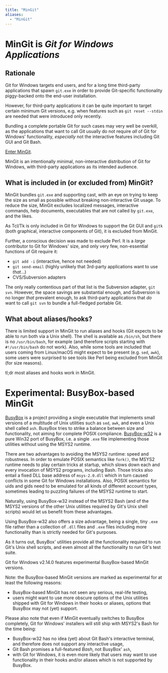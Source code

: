 ```yaml
---
title: "MinGit"
aliases:
  - "MinGit"
---
```

# MinGit is *Git for Windows Applications*

## Rationale

Git for Windows targets end users, and for a long time third-party applications that spawn `git.exe` in order to provide Git-specific functionality piggy-backed onto the end-user installation.

However, for third-party applications it can be quite important to target certain minimum Git versions, e.g. when features such as `git reset --stdin` are needed that were introduced only recently.

Bundling a complete portable Git for such cases may very well be overkill, as the applications that want to call Git usually do not require *all* of Git for Windows' functionality, *especially* not the interactive features including Git GUI and Git Bash.

[Enter MinGit](https://devblogs.microsoft.com/devops/whats-new-in-git-for-windows-2-10/#mingit-git-for-windows-applications).

MinGit is an intentionally minimal, non-interactive distribution of Git for Windows, with third-party applications as its intended audience.

## What is included in (or excluded from) MinGit?

MinGit bundles `git.exe` and supporting cast, with an eye on trying to keep the size as small as possible without breaking non-interactive Git usage. To reduce the size, MinGit excludes localized messages, interactive commands, help documents, executables that are not called by `git.exe`, and the likes.

As Tcl/Tk is only included in Git for Windows to support the Git GUI and `gitk` (both graphical, interactive components of Git), it is excluded from MinGit.

Further, a conscious decision was made to exclude Perl. It is a *large* contributor to Git for Windows' size, and only very few, non-essential functions of Git require it:

* `git add -i` (interactive, hence not needed)
* `git send-email` (highly unlikely that 3rd-party applications want to use *that*...)
* CVS/Subversion adapters

The only really contentious part of that list is the Subversion adapter, `git svn`. However, the space savings are substantial enough, and Subversion is no longer *that* prevalent enough, to ask third-party applications that *do* want to call `git svn` to bundle a full-fledged portable Git.

## What about aliases/hooks?

There is limited support in MinGit to run aliases and hooks (Git expects to be able to run both via a Unix shell). The shell is available as `/bin/sh`, but there is no `/usr/bin/bash`, for example (and therefore scripts starting with `#!/usr/bin/bash` do not work). Also, while some tools are included that users coming from Linux/macOS might expect to be present (e.g. `sed`, `awk`), some users were surprised to see tools like Perl being excluded from MinGit (for size reasons).

tl;dr most aliases and hooks work in MinGit.

# Experimental: BusyBox-based MinGit

[BusyBox](https://busybox.net) is a project providing a single executable that implements small versions of a multitude of Unix utilities such as `sed`, `awk`, and even a Unix shell called `ash`. BusyBox tries to strike a balance between size and functionality, not aiming for complete POSIX compliance. [BusyBox-w32](https://github.com/rmyorston/busybox-w32) is a pure Win32 port of BusyBox, i.e. a single `.exe` file implementing those utilities without using the MSYS2 runtime.

There are two advantages to avoiding the MSYS2 runtime: speed and robustness. In order to emulate POSIX semantics like `fork()`, the MSYS2 runtime needs to play certain tricks at startup, which slows down each and every invocation of MSYS2 programs, including Bash. Those tricks also entail a fixed DLL base address of `msys-2.0.dll` which in turn caused conflicts in some Git for Windows installations. Also, POSIX semantics for uids and gids need to be emulated for all kinds of different account types, sometimes leading to puzzling failures of the MSYS2 runtime to start.

Naturally, using BusyBox-w32 instead of the MSYS2 Bash (and of the MSYS2 versions of the other Unix utilities required by Git's Unix shell scripts) would let us benefit from these advantages.

Using BusyBox-w32 also offers a size advantage, being a single, tiny `.exe` file rather than a collection of `.dll` files and `.exe` files including more functionality than is strictly needed for Git's purposes.

As it turns out, BusyBox' utilities provide all the functionality required to run Git's Unix shell scripts, and even almost all the functionality to run Git's test suite.

Git for Windows v2.14.0 features experimental BusyBox-based MinGit versions.

Note: the BusyBox-based MinGit versions are marked as experimental for at least the following reasons:
- BusyBox-based MinGit has not seen any serious, real-life testing,
- users might want to use more obscure options of the Unix utilities shipped with Git for Windows in their hooks or aliases, options that BusyBox may not (yet) support.

Please also note that even if MinGit eventually switches to BusyBox completely, Git for Windows' installers will still ship with MSYS2's Bash for the time being:
- BusyBox-w32 has no idea (yet) about Git Bash's interactive terminal, and therefore does not support any interactive usage,
- Git Bash promises a full-featured *Bash*, not BusyBox' `ash`,
- with Git for Windows, it is even more likely that users may want to use functionality in their hooks and/or aliases which is not supported by BusyBox.